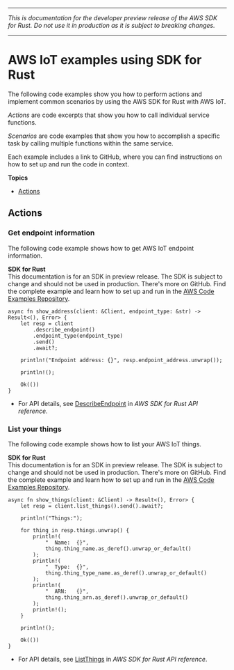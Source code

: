 --------

 *This is documentation for the developer preview release of the AWS SDK for Rust\. Do not use it in production as it is subject to breaking changes\.* 

--------

# AWS IoT examples using SDK for Rust<a name="rust_iot_code_examples"></a>

The following code examples show you how to perform actions and implement common scenarios by using the AWS SDK for Rust with AWS IoT\.

*Actions* are code excerpts that show you how to call individual service functions\.

*Scenarios* are code examples that show you how to accomplish a specific task by calling multiple functions within the same service\.

Each example includes a link to GitHub, where you can find instructions on how to set up and run the code in context\.

**Topics**
+ [Actions](#actions)

## Actions<a name="actions"></a>

### Get endpoint information<a name="iot_DescribeEndpoint_rust_topic"></a>

The following code example shows how to get AWS IoT endpoint information\.

**SDK for Rust**  
This documentation is for an SDK in preview release\. The SDK is subject to change and should not be used in production\.
 There's more on GitHub\. Find the complete example and learn how to set up and run in the [AWS Code Examples Repository](https://github.com/awsdocs/aws-doc-sdk-examples/tree/main/rust_dev_preview/iot#code-examples)\. 
  

```
async fn show_address(client: &Client, endpoint_type: &str) -> Result<(), Error> {
    let resp = client
        .describe_endpoint()
        .endpoint_type(endpoint_type)
        .send()
        .await?;

    println!("Endpoint address: {}", resp.endpoint_address.unwrap());

    println!();

    Ok(())
}
```
+  For API details, see [DescribeEndpoint](https://docs.rs/releases/search?query=aws-sdk) in *AWS SDK for Rust API reference*\. 

### List your things<a name="iot_ListThings_rust_topic"></a>

The following code example shows how to list your AWS IoT things\.

**SDK for Rust**  
This documentation is for an SDK in preview release\. The SDK is subject to change and should not be used in production\.
 There's more on GitHub\. Find the complete example and learn how to set up and run in the [AWS Code Examples Repository](https://github.com/awsdocs/aws-doc-sdk-examples/tree/main/rust_dev_preview/iot#code-examples)\. 
  

```
async fn show_things(client: &Client) -> Result<(), Error> {
    let resp = client.list_things().send().await?;

    println!("Things:");

    for thing in resp.things.unwrap() {
        println!(
            "  Name:  {}",
            thing.thing_name.as_deref().unwrap_or_default()
        );
        println!(
            "  Type:  {}",
            thing.thing_type_name.as_deref().unwrap_or_default()
        );
        println!(
            "  ARN:   {}",
            thing.thing_arn.as_deref().unwrap_or_default()
        );
        println!();
    }

    println!();

    Ok(())
}
```
+  For API details, see [ListThings](https://docs.rs/releases/search?query=aws-sdk) in *AWS SDK for Rust API reference*\. 
